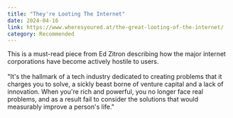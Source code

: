 ```yaml
---
title: "They're Looting The Internet"
date: 2024-04-16
link: https://www.wheresyoured.at/the-great-looting-of-the-internet/
category: Recommended
---
```

This is a must-read piece from Ed Zitron describing how the major internet corporations have become actively hostile to users.<br><br>"It's the hallmark of a tech industry dedicated to creating problems that it charges you to solve, a sickly beast borne of venture capital and a lack of innovation. When you're rich and powerful, you no longer face real problems, and as a result fail to consider the solutions that would measurably improve a person's life."
